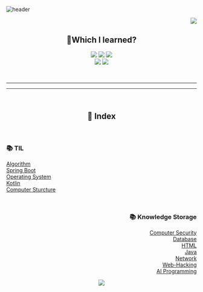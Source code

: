 ![header](https://capsule-render.vercel.app/api?type=slice&color=auto&height=200&section=header&text=🐣Noob%20Developer&fontSize=50)
<div align ="center">
  <img align="right" src="http://mazassumnida.wtf/api/v2/generate_badge?boj=dmdlzm123">
  </br>
  
  ## 🐣Which I learned?
<img src="https://img.shields.io/badge/PYTHON-0696D7?style=for-the-badge&logo=Python&logoColor=black"> <img src="https://img.shields.io/badge/Java-FF0000?style=for-the-badge&logo=Java&logoColor="> <img src="https://img.shields.io/badge/MYSQL-000000?style=for-the-badge&logo=mysql&logoColor=skyblue">
</br>
<img src="https://img.shields.io/badge/C++-E8E8E8?style=for-the-badge&logo=Cplusplus&logoColor=black"> <img src="https://img.shields.io/badge/SpringBoot-6DB33F?style=for-the-badge&logo=Springboot&logoColor=white">
</div>  
</br>

---
---

</br>

## <p align="center"> :bookmark_tabs:  Index  </p>

<div>
  </br>
  
  ### :books: TIL
  <a href="https://github.com/Jinseop-Sim/PNU-Algorithm-Study">Algorithm</a></br>
  <a href="https://github.com/Jinseop-Sim/-2022-Winter-Spring-Boot">Spring Boot</a></br>
  <a href="https://github.com/Jinseop-Sim/PNU-Operating-System">Operating System</a></br>
  <a href="https://github.com/Jinseop-Sim/PNU-Kotlin-Android">Kotlin</a></br>
  <a href="https://github.com/Jinseop-Sim/PNU-Computer-Structure">Computer Sturcture</a>                                                   
</div>
<div align = "right">
  </br>
  
  ### :books: Knowledge Storage
  <a href="https://github.com/Jinseop-Sim/PNU-Computer-Security">Computer Security</a></br>
  <a href="https://github.com/Jinseop-Sim/PNU-Database">Database</a></br>
  <a href="https://github.com/Jinseop-Sim/HTML">HTML</a></br>
  <a href="https://github.com/Jinseop-Sim/PNU-Java">Java</a></br>
  <a href="https://github.com/Jinseop-Sim/PNU-Network-Study">Network</a></br>
  <a href="https://github.com/Jinseop-Sim/Web-Hacking-Study">Web-Hacking</a></br>
  <a href="https://github.com/Jinseop-Sim/PNU-AI-Programming">AI Programming</a></br>
</div>

<p align="center">
<img src="https://github-readme-stats.vercel.app/api?username=Jinseop-Sim&show_icons=true&theme=gruvbox&hide=["issues"]">
</p>
